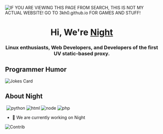 <img alt="IF YOU ARE VIEWING THIS PAGE FROM SEARCH, THIS IS NOT MY ACTUAL WEBSITE! GO TO 3kh0.github.io FOR GAMES AND STUFF!" src="https://readme-typing-svg.herokuapp.com?vCenter=true&lines=Hello!+We+are+Night!;Javascript+Programmers;HTML+Programmers;CSS+Programmers;First+Static+Proxy;Linux+enthusiasts;Creators+of+x+OS">
<h1 align="center">Hi, We're <a href="https://andromedaproxy.vercel.app">Night</a></h1>
<h3 align="center">Linux enthusiasts, Web Developers, and Developers of the first UV static-based proxy.</h3>
<h2>Programmer Humor</h2>
<img src="https://readme-jokes.vercel.app/api" alt="Jokes Card" />
<h2>About Night</h2>
<p align="left"> 
  <img alt="" src="https://img.shields.io/badge/Editor-VS%20Code-blue/?logo=visualstudiocode&logoColor=blue&color=blue">
  <img src="https://img.shields.io/badge/Knows-Python3-FFF?logo=python&color=yellow" alt="python">
  <img src="https://img.shields.io/badge/Knows-HTML-blue/?logo=html5&logoColor=warning&color=orange" alt="html">
  <img src="https://img.shields.io/badge/Knows-Node.js-blue/?logo=node.js&color=brightgreen" alt="node">
  <img src="https://img.shields.io/badge/Knows-PHP-blue/?logo=php&color=blue" alt="php">
       </p>

- 🔭 We are currently working on Night





![Contrib](https://contrib.rocks/image?repo=jacksoncraft859/Evasi)

